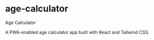 # age-calculator

Age Calculator

A PWA-enabled age calculator app built with React and Tailwind CSS.
